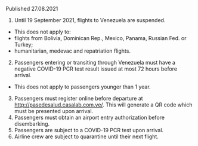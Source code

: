 Published 27.08.2021
1. Until 19 September 2021, flights to Venezuela are suspended.
- This does not apply to:
- flights from Bolivia, Dominican Rep., Mexico, Panama, Russian Fed. or Turkey;
- humanitarian, medevac and repatriation flights.
2. Passengers entering or transiting through Venezuela must have a negative COVID-19 PCR test result issued at most 72 hours before arrival.
- This does not apply to passengers younger than 1 year.
3. Passengers must register online before departure at <a href="http://pasedesalud.casalab.com.ve/">http://pasedesalud.casalab.com.ve/</a>. This will generate a QR code which must be presented upon arrival.
4. Passengers must obtain an airport entry authorization before disembarking.
5. Passengers are subject to a COVID-19 PCR test upon arrival.
6. Airline crew are subject to quarantine until their next flight.

